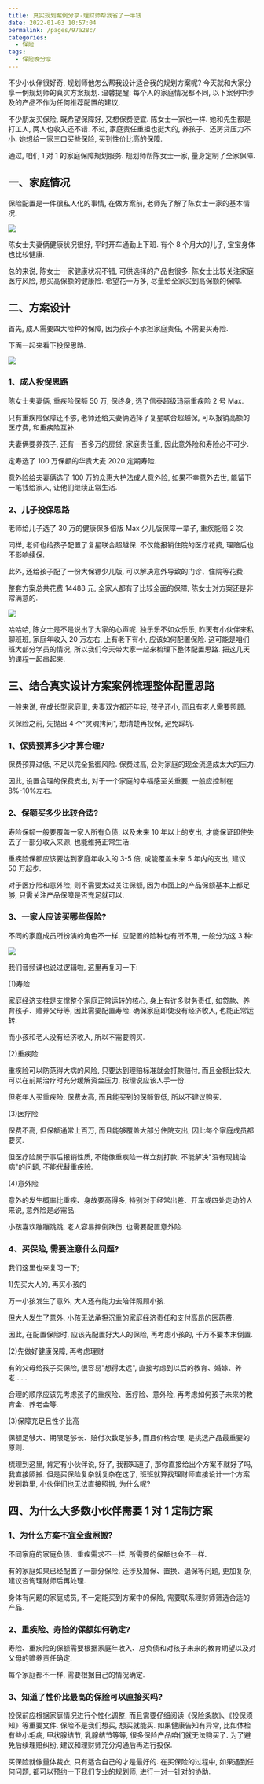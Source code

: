 ```yaml
---
title: 真实规划案例分享-理财师帮我省了一半钱
date: 2022-01-03 10:57:04
permalink: /pages/97a28c/
categories:
  - 保险
tags:
  - 保险晚分享
---
```


不少小伙伴很好奇, 规划师他怎么帮我设计适合我的规划方案呢? 今天就和大家分享一例规划师的真实方案规划. 温馨提醒: 每个人的家庭情况都不同, 以下案例中涉及的产品不作为任何推荐配置的建议.

不少朋友买保险, 既希望保障好, 又想保费便宜. 陈女士一家也一样. 她和先生都是打工人, 两人也收入还不错. 不过, 家庭责任重担也挺大的, 养孩子、还房贷压力不小. 她想给一家三口买些保险, 买到性价比高的保障.

通过, 咱们 1 对 1 的家庭保障规划服务. 规划师帮陈女士一家, 量身定制了全家保障.

## 一、家庭情况

保险配置是一件很私人化的事情, 在做方案前, 老师先了解了陈女士一家的基本情况.

![](../.vuepress/public/img/insure/094.jpg)

陈女士夫妻俩健康状况很好, 平时开车通勤上下班. 有个 8 个月大的儿子, 宝宝身体也比较健康.

总的来说, 陈女士一家健康状况不错, 可供选择的产品也很多. 陈女士比较关注家庭医疗风险, 想买高保额的健康险. 希望花一万多, 尽量给全家买到高保额的保障.

## 二、方案设计

首先, 成人需要四大险种的保障, 因为孩子不承担家庭责任, 不需要买寿险.

下面一起来看下投保思路.

![](../.vuepress/public/img/insure/095.jpg)

### 1、成人投保思路

陈女士夫妻俩, 重疾险保额 50 万, 保终身, 选了信泰超级玛丽重疾险 2 号 Max.

只有重疾险保障还不够, 老师还给夫妻俩选择了复星联合超越保, 可以报销高额的医疗费, 和重疾险互补.

夫妻俩要养孩子, 还有一百多万的房贷, 家庭责任重, 因此意外险和寿险必不可少.

定寿选了 100 万保额的华贵大麦 2020 定期寿险.

意外险给夫妻俩选了 100 万的众惠大护法成人意外险, 如果不幸意外去世, 能留下一笔钱给家人, 让他们继续正常生活.

### 2、儿子投保思路

老师给儿子选了 30 万的健康保多倍版 Max 少儿版保障一辈子, 重疾能赔 2 次.

同样, 老师也给孩子配置了复星联合超越保. 不仅能报销住院的医疗花费, 理赔后也不影响续保.

此外, 还给孩子配了一份大保镖少儿版, 可以解决意外导致的门诊、住院等花费.

整套方案总共花费 14488 元, 全家人都有了比较全面的保障, 陈女士对方案还是非常满意的.

![](../.vuepress/public/img/insure/096.jpg)

哈哈哈, 陈女士是不是说出了大家的心声呢. 独乐乐不如众乐乐, 昨天有小伙伴来私聊班班, 家庭年收入 20 万左右, 上有老下有小, 应该如何配置保险. 这可能是咱们班大部分学员的情况, 所以我们今天带大家一起来梳理下整体配置思路. 把这几天的课程一起串起来.

## 三、结合真实设计方案案例梳理整体配置思路

一般来说, 在成长型家庭里, 夫妻双方都还年轻, 孩子还小, 而且有老人需要照顾.

买保险之前, 先抛出 4 个"灵魂拷问", 想清楚再投保, 避免踩坑.

### 1、保费预算多少才算合理?

保费预算过低, 不足以完全抵御风险. 保费过高, 会对家庭的现金流造成太大的压力.

因此, 设置合理的保费支出, 对于一个家庭的幸福感至关重要, 一般应控制在 8%-10%左右.

### 2、保额买多少比较合适?

寿险保额一般要覆盖一家人所有负债, 以及未来 10 年以上的支出, 才能保证即使失去了一部分收入来源, 也能维持正常生活.

重疾险保额应该要达到家庭年收入的 3-5 倍, 或能覆盖未来 5 年内的支出, 建议 50 万起步.

对于医疗险和意外险, 则不需要太过关注保额, 因为市面上的产品保额基本上都足够, 只需关注产品保障是否充足就可以.

### 3、一家人应该买哪些保险?

不同的家庭成员所扮演的角色不一样, 应配置的险种也有所不用, 一般分为这 3 种:

![](../.vuepress/public/img/insure/097.jpg)

我们音频课也说过逻辑啦, 这里再复习一下:

(1)寿险

家庭经济支柱是支撑整个家庭正常运转的核心, 身上有许多财务责任, 如贷款、养育孩子、赡养父母等, 因此需要配置寿险. 确保家庭即使没有经济收入, 也能正常运转.

而小孩和老人没有经济收入, 所以不需要购买.

(2)重疾险

重疾险可以防范得大病的风险, 只要达到理赔标准就会打款赔付, 而且金额比较大, 可以在前期治疗时充分缓解资金压力, 按理说应该人手一份.

但老年人买重疾险, 保费太高, 而且能买到的保额很低, 所以不建议购买.

(3)医疗险

保费不高, 但保额通常上百万, 而且能够覆盖大部分住院支出, 因此每个家庭成员都要买.

但医疗险属于事后报销性质, 不能像重疾险一样立刻打款, 不能解决"没有现钱治病"的问题, 不能代替重疾险.

(4)意外险

意外的发生概率比重疾、身故要高得多, 特别对于经常出差、开车或四处走动的人来说, 意外险是必需品.

小孩喜欢蹦蹦跳跳, 老人容易摔倒跌伤, 也需要配置意外险.

### 4、买保险, 需要注意什么问题?

我们这里也来复习一下;

1)先买大人的, 再买小孩的

万一小孩发生了意外, 大人还有能力去陪伴照顾小孩.

但大人发生了意外, 小孩无法承担沉重的家庭经济责任和支付高昂的医药费.

因此, 在配置保险时, 应该先配置好大人的保险, 再考虑小孩的, 千万不要本末倒置.

(2)先做好健康保障, 再考虑理财

有的父母给孩子买保险, 很容易"想得太远", 直接考虑到以后的教育、婚嫁、养老……

合理的顺序应该先考虑孩子的重疾险、医疗险、意外险, 再考虑如何孩子未来的教育金、养老金等.

(3)保障充足且性价比高

保额足够大、期限足够长、赔付次数足够多, 而且价格合理, 是挑选产品最重要的原则.

梳理到这里, 肯定有小伙伴说, 好了, 我都知道了, 那你直接给出个方案不就好了吗, 我直接照搬. 但是买保险复杂就复杂在这了, 班班就算找理财师直接设计一个方案发到群里, 小伙伴们也无法直接照搬, 为什么呢?

## 四、为什么大多数小伙伴需要 1 对 1 定制方案

### 1、为什么方案不宜全盘照搬?

不同家庭的家庭负债、重疾需求不一样, 所需要的保额也会不一样.

有的家庭如果已经配置了一部分保险, 还涉及加保、置换、退保等问题, 更加复杂, 建议咨询理财师后再处理.

身体有问题的家庭成员, 不一定能买到方案中的保险, 需要联系理财师筛选合适的产品.

### 2、重疾险、寿险的保额如何确定?

寿险、重疾险的保额需要根据家庭年收入、总负债和对孩子未来的教育期望以及对父母的赡养责任确定.

每个家庭都不一样, 需要根据自己的情况确定.

### 3、知道了性价比最高的保险可以直接买吗?

投保前应根据家庭情况进行个性化调整, 而且需要仔细阅读《保险条款》、《投保须知》等重要文件. 保险不是我们想买, 想买就能买. 如果健康告知有异常, 比如体检有些小毛病, 甲状腺结节, 乳腺结节等等, 很多保险产品咱们就无法购买了. 为了避免后续理赔纠纷, 建议和理财师充分沟通后再进行投保.

买保险就像量体裁衣, 只有适合自己的才是最好的. 在买保险的过程中, 如果遇到任何问题, 都可以预约一下我们专业的规划师, 进行一对一针对的协助.
